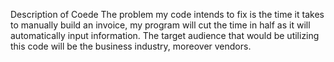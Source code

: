 Description of Coede
The problem my code intends to fix is the time it takes to manually build an invoice, my program will cut the time in half as it will automatically input information. The target audience that would be utilizing this code will be the business industry, moreover vendors.
